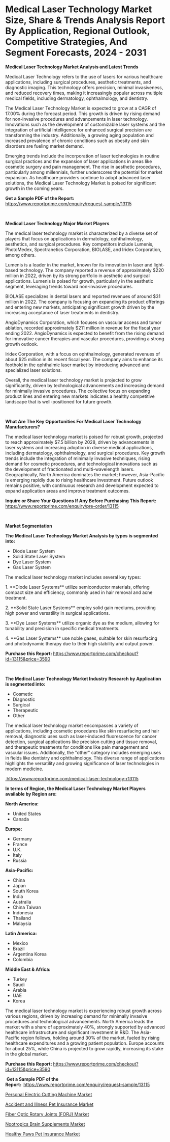 <p><h1>Medical Laser Technology Market Size, Share & Trends Analysis Report By Application, Regional Outlook, Competitive Strategies, And Segment Forecasts, 2024 - 2031</h1></p><p><strong>Medical Laser Technology Market Analysis and Latest Trends</strong></p>
<p><p>Medical Laser Technology refers to the use of lasers for various healthcare applications, including surgical procedures, aesthetic treatments, and diagnostic imaging. This technology offers precision, minimal invasiveness, and reduced recovery times, making it increasingly popular across multiple medical fields, including dermatology, ophthalmology, and dentistry.</p><p>The Medical Laser Technology Market is expected to grow at a CAGR of 17.00% during the forecast period. This growth is driven by rising demand for non-invasive procedures and advancements in laser technology. Innovations such as the development of customizable laser systems and the integration of artificial intelligence for enhanced surgical precision are transforming the industry. Additionally, a growing aging population and increased prevalence of chronic conditions such as obesity and skin disorders are fueling market demand.</p><p>Emerging trends include the incorporation of laser technologies in routine surgical practices and the expansion of laser applications in areas like cosmetic surgery and pain management. The rise in aesthetic procedures, particularly among millennials, further underscores the potential for market expansion. As healthcare providers continue to adopt advanced laser solutions, the Medical Laser Technology Market is poised for significant growth in the coming years.</p></p>
<p><strong>Get a Sample PDF of the Report:&nbsp;</strong> <a href="https://www.reportprime.com/enquiry/request-sample/13115?utm_campaign=11&utm_medium=2&utm_source=Github&utm_content=ia&utm_term=25122024&utm_id=medical-laser-technology">https://www.reportprime.com/enquiry/request-sample/13115</a></p>
<p>&nbsp;</p>
<p><strong>Medical Laser Technology Major Market Players</strong></p>
<p><p>The medical laser technology market is characterized by a diverse set of players that focus on applications in dermatology, ophthalmology, aesthetics, and surgical procedures. Key competitors include Lumenis, PhotoMedex, Spectranetics Corporation, BIOLASE, and Iridex Corporation, among others.</p><p>Lumenis is a leader in the market, known for its innovation in laser and light-based technology. The company reported a revenue of approximately $220 million in 2022, driven by its strong portfolio in aesthetic and surgical applications. Lumenis is poised for growth, particularly in the aesthetic segment, leveraging trends toward non-invasive procedures.</p><p>BIOLASE specializes in dental lasers and reported revenues of around $31 million in 2022. The company is focusing on expanding its product offerings and entering new markets, anticipating significant growth driven by the increasing acceptance of laser treatments in dentistry.</p><p>AngioDynamics Corporation, which focuses on vascular access and tumor ablation, recorded approximately $211 million in revenue for the fiscal year ending 2022. AngioDynamics is expected to benefit from the rising demand for innovative cancer therapies and vascular procedures, providing a strong growth outlook.</p><p>Iridex Corporation, with a focus on ophthalmology, generated revenues of about $25 million in its recent fiscal year. The company aims to enhance its foothold in the ophthalmic laser market by introducing advanced and specialized laser solutions.</p><p>Overall, the medical laser technology market is projected to grow significantly, driven by technological advancements and increasing demand for minimally invasive procedures. The collective focus on expanding product lines and entering new markets indicates a healthy competitive landscape that is well-positioned for future growth.</p></p>
<p>&nbsp;</p>
<p><strong>What Are The Key Opportunities For Medical Laser Technology Manufacturers?</strong></p>
<p><p>The medical laser technology market is poised for robust growth, projected to reach approximately $7.5 billion by 2028, driven by advancements in laser systems and increasing adoption in diverse medical applications, including dermatology, ophthalmology, and surgical procedures. Key growth trends include the integration of minimally invasive techniques, rising demand for cosmetic procedures, and technological innovations such as the development of fractionated and multi-wavelength lasers. Geographically, North America dominates the market; however, Asia-Pacific is emerging rapidly due to rising healthcare investment. Future outlook remains positive, with continuous research and development expected to expand application areas and improve treatment outcomes.</p></p>
<p><strong>Inquire or Share Your Questions If Any Before Purchasing This Report:</strong> <a href="https://www.reportprime.com/enquiry/pre-order/13115?utm_campaign=11&utm_medium=2&utm_source=Github&utm_content=ia&utm_term=25122024&utm_id=medical-laser-technology">https://www.reportprime.com/enquiry/pre-order/13115</a></p>
<p>&nbsp;</p>
<p><strong>Market Segmentation</strong></p>
<p><strong>The Medical Laser Technology Market Analysis by types is segmented into:</strong></p>
<p><ul><li>Diode Laser System</li><li>Solid State Laser System</li><li>Dye Laser System</li><li>Gas Laser System</li></ul></p>
<p><p>The medical laser technology market includes several key types: </p><p>1. **Diode Laser Systems** utilize semiconductor materials, offering compact size and efficiency, commonly used in hair removal and acne treatment. </p><p>2. **Solid State Laser Systems** employ solid gain mediums, providing high power and versatility in surgical applications. </p><p>3. **Dye Laser Systems** utilize organic dye as the medium, allowing for tunability and precision in specific medical treatments. </p><p>4. **Gas Laser Systems** use noble gases, suitable for skin resurfacing and photodynamic therapy due to their high stability and output power.</p></p>
<p><strong>Purchase this Report:&nbsp;</strong><a href="https://www.reportprime.com/checkout?id=13115&price=3590&utm_campaign=11&utm_medium=2&utm_source=Github&utm_content=ia&utm_term=25122024&utm_id=medical-laser-technology">https://www.reportprime.com/checkout?id=13115&price=3590</a></p>
<p>&nbsp;</p>
<p><strong>The Medical Laser Technology Market Industry Research by Application is segmented into:</strong></p>
<p><ul><li>Cosmetic</li><li>Diagnostic</li><li>Surgical</li><li>Therapeutic</li><li>Other</li></ul></p>
<p><p>The medical laser technology market encompasses a variety of applications, including cosmetic procedures like skin resurfacing and hair removal, diagnostic uses such as laser-induced fluorescence for cancer detection, surgical applications like precision cutting and tissue removal, and therapeutic treatments for conditions like pain management and vascular issues. Additionally, the "other" category includes emerging uses in fields like dentistry and ophthalmology. This diverse range of applications highlights the versatility and growing significance of laser technologies in modern medicine.</p></p>
<p><a href="https://www.reportprime.com/medical-laser-technology-r13115?utm_campaign=11&utm_medium=2&utm_source=Github&utm_content=ia&utm_term=25122024&utm_id=medical-laser-technology">&nbsp;https://www.reportprime.com/medical-laser-technology-r13115</a></p>
<p><strong>In terms of Region, the Medical Laser Technology Market Players available by Region are:</strong></p>
<p>
    <p> <strong> North America: </strong>
        <ul>
            <li>United States</li>
            <li>Canada</li>
        </ul>
        </p> 
    <p> <strong> Europe: </strong>
        <ul>
            <li>Germany</li>
            <li>France</li>
            <li>U.K.</li>
            <li>Italy</li>
            <li>Russia</li>
        </ul>
        </p> 
    <p> <strong> Asia-Pacific: </strong>
        <ul>
            <li>China</li>
            <li>Japan</li>
            <li>South Korea</li>
            <li>India</li>
            <li>Australia</li>
            <li>China Taiwan</li>
            <li>Indonesia</li>
            <li>Thailand</li>
            <li>Malaysia</li>
        </ul>
        </p> 
    <p> <strong> Latin America: </strong>
        <ul>
            <li>Mexico</li>
            <li>Brazil</li>
            <li>Argentina Korea</li>
            <li>Colombia</li>
        </ul>
        </p> 
    <p> <strong> Middle East & Africa: </strong>
        <ul>
            <li>Turkey</li>
            <li>Saudi</li>
            <li>Arabia</li>
            <li>UAE</li>
            <li>Korea</li>
        </ul>
    </p>
    </p>
<p><p>The medical laser technology market is experiencing robust growth across various regions, driven by increasing demand for minimally invasive procedures and technological advancements. North America leads the market with a share of approximately 40%, strongly supported by advanced healthcare infrastructure and significant investment in R&D. The Asia-Pacific region follows, holding around 30% of the market, fueled by rising healthcare expenditures and a growing patient population. Europe accounts for about 25%, while China is projected to grow rapidly, increasing its stake in the global market.</p></p>
<p><strong>Purchase this Report: </strong><a href="https://www.reportprime.com/checkout?id=13115&price=3590&utm_campaign=11&utm_medium=2&utm_source=Github&utm_content=ia&utm_term=25122024&utm_id=medical-laser-technology">https://www.reportprime.com/checkout?id=13115&price=3590</a></p>
<p>&nbsp;<strong>Get a Sample PDF of the Report:&nbsp;&nbsp;</strong><a href="https://www.reportprime.com/enquiry/request-sample/13115?utm_campaign=11&utm_medium=2&utm_source=Github&utm_content=ia&utm_term=25122024&utm_id=medical-laser-technology">https://www.reportprime.com/enquiry/request-sample/13115</a></p>
<p><strong></strong></p>
<p><p><a href="https://github.com/gukenneth26571/Market-Research-Report-List-1/blob/main/personal-electric-cutting-machine-market.md?utm_campaign=11&utm_medium=2&utm_source=Github&utm_content=ia&utm_term=25122024&utm_id=medical-laser-technology">Personal Electric Cutting Machine Market</a></p><p><a href="https://www.linkedin.com/pulse/evaluating-current-future-growth-potential-accident-illness-5bs9f?utm_campaign=11&utm_medium=2&utm_source=Github&utm_content=ia&utm_term=25122024&utm_id=medical-laser-technology">Accident and Illness Pet Insurance Market</a></p><p><a href="https://github.com/ChiragRp1/Market-Research-Report-List-6/blob/main/fiber-optic-rotary-joints-forj-market.md?utm_campaign=11&utm_medium=2&utm_source=Github&utm_content=ia&utm_term=25122024&utm_id=medical-laser-technology">Fiber Optic Rotary Joints (FORJ) Market</a></p><p><a href="https://www.linkedin.com/pulse/nootropics-brain-supplements-market-overview-2024-2031-skj0f?utm_campaign=11&utm_medium=2&utm_source=Github&utm_content=ia&utm_term=25122024&utm_id=medical-laser-technology">Nootropics Brain Supplements Market</a></p><p><a href="https://www.linkedin.com/pulse/global-study-healthy-paws-pet-insurance-market-from-2024-2031-g514f?utm_campaign=11&utm_medium=2&utm_source=Github&utm_content=ia&utm_term=25122024&utm_id=medical-laser-technology">Healthy Paws Pet Insurance Market</a></p></p>
